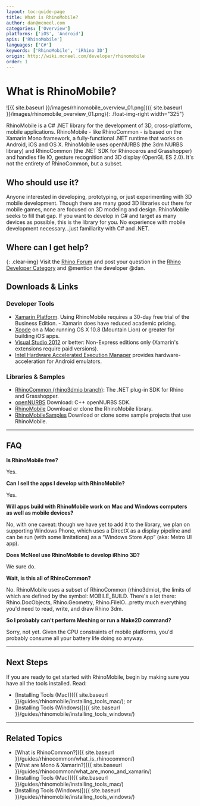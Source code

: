 ```yaml
---
layout: toc-guide-page
title: What is RhinoMobile?
author: dan@mcneel.com
categories: ['Overview']
platforms: ['iOS', 'Android']
apis: ['RhinoMobile']
languages: ['C#']
keywords: ['RhinoMobile', 'iRhino 3D']
origin: http://wiki.mcneel.com/developer/rhinomobile
order: 1
---
```


# What is RhinoMobile?

![{{ site.baseurl }}/images/rhinomobile_overview_01.png]({{ site.baseurl }}/images/rhinomobile_overview_01.png){: .float-img-right width="325"}

RhinoMobile is a C# .NET library for the development of 3D, cross-platform, mobile applications. RhinoMobile - like RhinoCommon - is based on the Xamarin Mono framework, a fully-functional .NET runtime that works on Android, iOS and OS X. RhinoMobile uses openNURBS (the 3dm NURBS library) and RhinoCommon (the .NET SDK for Rhinoceros and Grasshopper) and handles file IO, gesture recognition and 3D display (OpenGL ES 2.0). It's not the entirety of RhinoCommon, but a subset.

## Who should use it?

Anyone interested in developing, prototyping, or just experimenting with 3D mobile development. Though there are many good 3D libraries out there for mobile games, none are focused on 3D modeling and design. RhinoMobile seeks to fill that gap. If you want to develop in C# and target as many devices as possible, this is the library for you. No experience with mobile development necessary...just familiarity with C# and .NET.

## Where can I get help?
{: .clear-img}
Visit the [Rhino Forum](http://discourse.mcneel.com/) and post your question in the [Rhino Developer Category](http://discourse.mcneel.com/c/rhino-developer) and @mention the developer @dan.

## Downloads & Links

### Developer Tools

- [Xamarin Platform](http://xamarin.com/download). Using RhinoMobile requires a 30-day free trial of the Business Edition. - Xamarin does have reduced academic pricing.
- [Xcode](http://developer.apple.com/xcode/) on a Mac running OS X 10.8 (Mountain Lion) or greater for building iOS apps.
- [Visual Studio 2012](http://https//www.visualstudio.com/en-us/visual-studio-homepage-vs.aspx) or better: Non-Express editions only (Xamarin's extensions require paid versions).
- [Intel Hardware Accelerated Execution Manager](http://software.intel.com/en-us/articles/intel-hardware-accelerated-execution-manager/) provides hardware-acceleration for Android emulators.

### Libraries & Samples

- [RhinoCommon (rhino3dmio branch)](https://github.com/mcneel/rhinocommon/tree/rhino3dmio): The .NET plug-in SDK for Rhino and Grasshopper.
- [openNURBS](http://www.rhino3d.com/opennurbs) Download: C++ openNURBS SDK.
- [RhinoMobile](http://github.com/mcneel/RhinoMobile) Download or clone the RhinoMobile library.
- [RhinoMobileSamples](http://github.com/mcneel/RhinoMobileSamples) Download or clone some sample projects that use RhinoMobile.

---

## FAQ

**Is RhinoMobile free?**

Yes.

**Can I sell the apps I develop with RhinoMobile?**

Yes.

**Will apps build with RhinoMobile work on Mac and Windows computers as well as mobile devices?**

No, with one caveat: though we have yet to add it to the library, we plan on supporting Windows Phone, which uses a DirectX as a display pipeline and can be run (with some limitations) as a “Windows Store App” (aka: Metro UI app).

**Does McNeel use RhinoMobile to develop iRhino 3D?**

We sure do.

**Wait, is this all of RhinoCommon?**

No. RhinoMobile uses a subset of RhinoCommon (rhino3dmio), the limits of which are defined by the symbol: MOBILE_BUILD. There's a lot there: Rhino.DocObjects, Rhino.Geometry, Rhino.FileIO...pretty much everything you'd need to read, write, and draw Rhino 3dm.

**So I probably can't perform Meshing or run a Make2D command?**

Sorry, not yet. Given the CPU constraints of mobile platforms, you'd probably consume all your battery life doing so anyway.

---

## Next Steps

If you are ready to get started with RhinoMobile, begin by making sure you have all the tools installed.  Read:

- [Installing Tools (Mac)]({{ site.baseurl }}/guides/rhinomobile/installing_tools_mac/); or
- [Installing Tools (Windows)]({{ site.baseurl }}/guides/rhinomobile/installing_tools_windows/)

---

## Related Topics

- [What is RhinoCommon?]({{ site.baseurl }}/guides/rhinocommon/what_is_rhinocommon/)
- [What are Mono & Xamarin?]({{ site.baseurl }}/guides/rhinocommon/what_are_mono_and_xamarin/)
- [Installing Tools (Mac)]({{ site.baseurl }}/guides/rhinomobile/installing_tools_mac/)
- [Installing Tools (Windows)]({{ site.baseurl }}/guides/rhinomobile/installing_tools_windows/)
